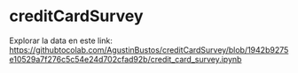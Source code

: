 # creditCardSurvey

Explorar la data en este link: https://githubtocolab.com/AgustinBustos/creditCardSurvey/blob/1942b9275e10529a7f276c5c54e24d702cfad92b/credit_card_survey.ipynb
